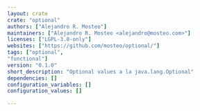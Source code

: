 ```yaml
---
layout: crate
crate: "optional"
authors: ["Alejandro R. Mosteo"]
maintainers: ["Alejandro R. Mosteo <alejandro@mosteo.com>"]
licenses: ["LGPL-3.0-only"]
websites: ["https://github.com/mosteo/optional/"]
tags: ["optional",
"functional"]
version: "0.1.0"
short_description: "Optional values a la java.lang.Optional"
dependencies: []
configuration_variables: []
configuration_values: []

---
```



